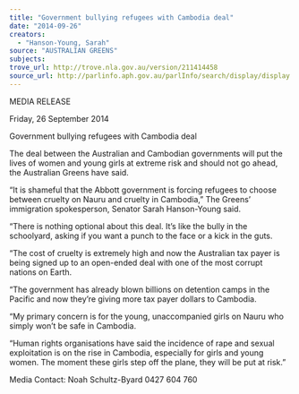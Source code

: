 ```yaml
---
title: "Government bullying refugees with Cambodia deal"
date: "2014-09-26"
creators:
  - "Hanson-Young, Sarah"
source: "AUSTRALIAN GREENS"
subjects:
trove_url: http://trove.nla.gov.au/version/211414458
source_url: http://parlinfo.aph.gov.au/parlInfo/search/display/display.w3p;query=Id%3A%22media/pressrel/3421733%22
---
```


 MEDIA RELEASE    

 Friday, 26 September 2014    

 Government bullying refugees with Cambodia  deal    

 The deal between the Australian and Cambodian governments will put the lives of women and  young girls at extreme risk and should not go ahead, the Australian Greens have said.    

 “It is shameful that the Abbott government is forcing refugees to choose between cruelty on  Nauru and cruelty in Cambodia,” The Greens’ immigration spokesperson, Senator Sarah Hanson-Young said.    

 “There is nothing optional about this deal. It’s like the bully in the schoolyard, asking if you want  a punch to the face or a kick in the guts.    

 “The cost of cruelty is extremely high and now the Australian tax payer is being signed up to an  open-ended deal with one of the most corrupt nations on Earth.    

 “The government has already blown billions on detention camps in the Pacific and now they’re  giving more tax payer dollars to Cambodia.    

 “My primary concern is for the young, unaccompanied girls on Nauru who simply won’t be safe  in Cambodia.    

 “Human rights organisations have said the incidence of rape and sexual exploitation is on the  rise in Cambodia, especially for girls and young women. The moment these girls step off the  plane, they will be put at risk.”    

 

 Media Contact: Noah Schultz-Byard 0427 604 760    

 

